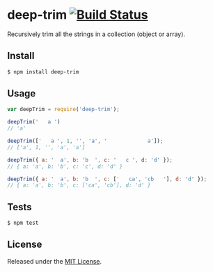 # deep-trim [![Build Status](https://travis-ci.org/carsy/node-deep-trim.svg?branch=master)](https://travis-ci.org/carsy/node-deep-trim)

Recursively trim all the strings in a collection (object or array).

## Install

```bash
$ npm install deep-trim
```

## Usage

```js
var deepTrim = require('deep-trim');

deepTrim('   a ')
// 'a'

deepTrim(['   a ', 1, '', 'a', '             a']);
// ['a', 1, '', 'a', 'a']

deepTrim({ a: '  a', b: 'b  ', c: '   c ', d: 'd' });
// { a: 'a', b: 'b', c: 'c', d: 'd' }

deepTrim({ a: '  a', b: 'b  ', c: ['   ca', 'cb   '], d: 'd' });
// { a: 'a', b: 'b', c: ['ca', 'cb'], d: 'd' }
```

## Tests

```bash
$ npm test
```

## License

Released under the [MIT License](http://www.opensource.org/licenses/mit-license.php).
